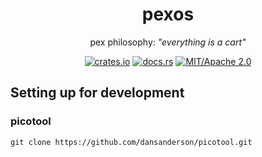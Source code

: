 <div align="center">

# pexos

pex philosophy: _"everything is a cart"_

[![crates.io](https://img.shields.io/crates/v/pexos.svg)](https://crates.io/crates/pexos)
[![docs.rs](https://docs.rs/pexos/badge.svg)](https://docs.rs/pexos)
[![MIT/Apache 2.0](https://img.shields.io/badge/license-MIT%2FApache-blue.svg)](#)

</div>

## Setting up for development

### picotool

```
git clone https://github.com/dansanderson/picotool.git
```
